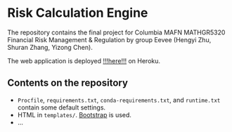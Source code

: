 # Risk Calculation Engine

The repository contains the final project for Columbia MAFN MATHGR5320 Financial Risk Management & Regulation by group Eevee (Hengyi Zhu, Shuran Zhang, Yizong Chen).

The web application is deployed [!!!here!!!](http://risk-mgmt-eevee.herokuapp.com/index) on Heroku. 

## Contents on the repository
- `Procfile`, `requirements.txt`, `conda-requirements.txt`, and `runtime.txt` contain some default settings.
- HTML in `templates/`. [Bootstrap](http://getbootstrap.com/) is used.
- ...
